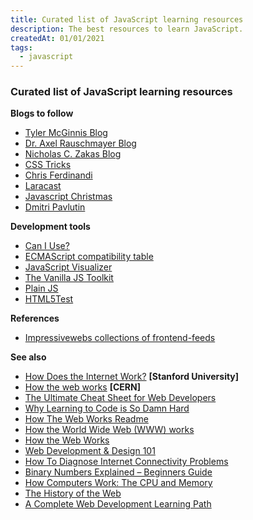 ```yaml
---
title: Curated list of JavaScript learning resources
description: The best resources to learn JavaScript.
createdAt: 01/01/2021
tags:
  - javascript
---
```


<div class="l-wrap l-wrap--sm">

### Curated list of JavaScript learning resources

**Blogs to follow**

- [Tyler McGinnis Blog](https://tylermcginnis.com/blog/)
- [Dr. Axel Rauschmayer Blog](https://2ality.com/)
- [Nicholas C. Zakas Blog](https://humanwhocodes.com/)
- [CSS Tricks](https://css-tricks.com/)
- [Chris Ferdinandi](https://gomakethings.com/)
- [Laracast](https://laracasts.com/)
- [Javascript Christmas](https://javascript.christmas/)
- [Dmitri Pavlutin](https://dmitripavlutin.com/)

**Development tools**

- [Can I Use?](https://caniuse.com/)
- [ECMAScript compatibility table](http://kangax.github.io/compat-table/es6/)
- [JavaScript Visualizer](https://tylermcginnis.com/javascript-visualizer/)
- [The Vanilla JS Toolkit](https://vanillajstoolkit.com/)
- [Plain JS](https://plainjs.com/)
- [HTML5Test](https://html5test.com/)

**References**

- [Impressivewebs collections of frontend-feeds](https://github.com/impressivewebs/frontend-feeds)

**See also**

- [How Does the Internet Work?](https://web.stanford.edu/class/msande91si/www-spr04/readings/week1/InternetWhitepaper.htm) **[Stanford University]**
- [How the web works](https://public-archive.web.cern.ch/en/About/WebWork-en.html) **[CERN]**
- [The Ultimate Cheat Sheet for Web Developers](https://www.thinkful.com/blog/web-developer-cheat-sheet/)
- [Why Learning to Code is So Damn Hard](https://www.thinkful.com/blog/why-learning-to-code-is-so-damn-hard/)
- [How The Web Works Readme](https://learn.co/lessons/how-the-web-works-readme)
- [How the World Wide Web (WWW) works](https://www.explainthatstuff.com/howthewebworks.html)
- [How the Web Works](https://www.vikingcodeschool.com/dashboard#/web-development-basics/how-the-web-works)
- [Web Development & Design 101](https://hostingfacts.com/web-development-101/)
- [How To Diagnose Internet Connectivity Problems](https://service.uoregon.edu/TDClient/2030/Portal/KB/ArticleDet?ID=31787)
- [Binary Numbers Explained – Beginners Guide](http://www.steves-internet-guide.com/binary-numbers-explained/)
- [How Computers Work: The CPU and Memory](https://homepage.cs.uri.edu/faculty/wolfe/book/Readings/Reading04.htm)
- [The History of the Web](https://thehistoryoftheweb.com/timeline/)
- [A Complete Web Development Learning Path](https://academind.com/learn/web-dev/web-development-overview/)

</div><!-- /.l-wrap--sm -->
